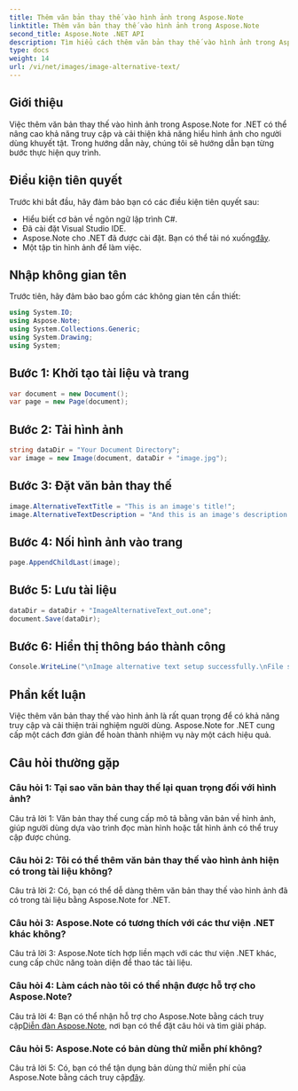 ```yaml
---
title: Thêm văn bản thay thế vào hình ảnh trong Aspose.Note
linktitle: Thêm văn bản thay thế vào hình ảnh trong Aspose.Note
second_title: Aspose.Note .NET API
description: Tìm hiểu cách thêm văn bản thay thế vào hình ảnh trong Aspose.Note cho .NET một cách dễ dàng. Nâng cao khả năng truy cập và cải thiện trải nghiệm người dùng với hướng dẫn từng bước này.
type: docs
weight: 14
url: /vi/net/images/image-alternative-text/
---
```

## Giới thiệu

Việc thêm văn bản thay thế vào hình ảnh trong Aspose.Note for .NET có thể nâng cao khả năng truy cập và cải thiện khả năng hiểu hình ảnh cho người dùng khuyết tật. Trong hướng dẫn này, chúng tôi sẽ hướng dẫn bạn từng bước thực hiện quy trình.

## Điều kiện tiên quyết

Trước khi bắt đầu, hãy đảm bảo bạn có các điều kiện tiên quyết sau:

- Hiểu biết cơ bản về ngôn ngữ lập trình C#.
- Đã cài đặt Visual Studio IDE.
-  Aspose.Note cho .NET đã được cài đặt. Bạn có thể tải nó xuống[đây](https://releases.aspose.com/note/net/).
- Một tập tin hình ảnh để làm việc.

## Nhập không gian tên

Trước tiên, hãy đảm bảo bao gồm các không gian tên cần thiết:

```csharp
using System.IO;
using Aspose.Note;
using System.Collections.Generic;
using System.Drawing;
using System;
```

## Bước 1: Khởi tạo tài liệu và trang

```csharp
var document = new Document();
var page = new Page(document);
```

## Bước 2: Tải hình ảnh

```csharp
string dataDir = "Your Document Directory";
var image = new Image(document, dataDir + "image.jpg");
```

## Bước 3: Đặt văn bản thay thế

```csharp
image.AlternativeTextTitle = "This is an image's title!";
image.AlternativeTextDescription = "And this is an image's description!";
```

## Bước 4: Nối hình ảnh vào trang

```csharp
page.AppendChildLast(image);
```

## Bước 5: Lưu tài liệu

```csharp
dataDir = dataDir + "ImageAlternativeText_out.one";
document.Save(dataDir);
```

## Bước 6: Hiển thị thông báo thành công

```csharp
Console.WriteLine("\nImage alternative text setup successfully.\nFile saved at " + dataDir); 
```

## Phần kết luận

Việc thêm văn bản thay thế vào hình ảnh là rất quan trọng để có khả năng truy cập và cải thiện trải nghiệm người dùng. Aspose.Note for .NET cung cấp một cách đơn giản để hoàn thành nhiệm vụ này một cách hiệu quả.

## Câu hỏi thường gặp

### Câu hỏi 1: Tại sao văn bản thay thế lại quan trọng đối với hình ảnh?

Câu trả lời 1: Văn bản thay thế cung cấp mô tả bằng văn bản về hình ảnh, giúp người dùng dựa vào trình đọc màn hình hoặc tắt hình ảnh có thể truy cập được chúng.

### Câu hỏi 2: Tôi có thể thêm văn bản thay thế vào hình ảnh hiện có trong tài liệu không?

Câu trả lời 2: Có, bạn có thể dễ dàng thêm văn bản thay thế vào hình ảnh đã có trong tài liệu bằng Aspose.Note for .NET.

### Câu hỏi 3: Aspose.Note có tương thích với các thư viện .NET khác không?

Câu trả lời 3: Aspose.Note tích hợp liền mạch với các thư viện .NET khác, cung cấp chức năng toàn diện để thao tác tài liệu.

### Câu hỏi 4: Làm cách nào tôi có thể nhận được hỗ trợ cho Aspose.Note?

Câu trả lời 4: Bạn có thể nhận hỗ trợ cho Aspose.Note bằng cách truy cập[Diễn đàn Aspose.Note](https://forum.aspose.com/c/note/28), nơi bạn có thể đặt câu hỏi và tìm giải pháp.

### Câu hỏi 5: Aspose.Note có bản dùng thử miễn phí không?

 Câu trả lời 5: Có, bạn có thể tận dụng bản dùng thử miễn phí của Aspose.Note bằng cách truy cập[đây](https://releases.aspose.com/).